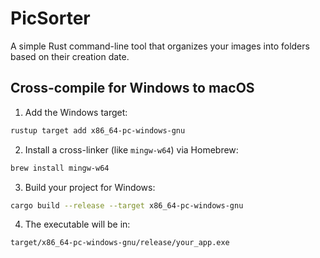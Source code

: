 # PicSorter
A simple Rust command-line tool that organizes your images into folders based on their creation date.

## Cross-compile for Windows to macOS

1. Add the Windows target:

```bash
rustup target add x86_64-pc-windows-gnu
```

2. Install a cross-linker (like `mingw-w64`) via Homebrew:

```bash
brew install mingw-w64
```

3. Build your project for Windows:

```bash
cargo build --release --target x86_64-pc-windows-gnu
```

4. The executable will be in:

```
target/x86_64-pc-windows-gnu/release/your_app.exe
```